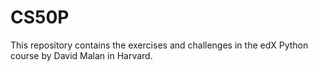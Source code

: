 # CS50P
This repository contains the exercises and challenges in the edX Python course by David Malan in Harvard.

